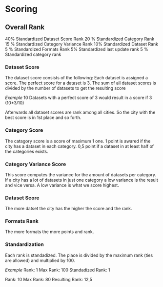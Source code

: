 # Scoring

## Overall Rank
40% Standardized Dataset Score Rank
20 % Standardized Category Rank
15 % Standardized Category Variance Rank
10% Standardized Dataset Rank
5 % Standardized Formats Rank
5% Standardized last update rank
5 % Standardized category rank

### Dataset Score

The dataset score consists of the following:
Each dataset is assigned a score. The perfect score for a dataset is 3. 
The sum of all dataset scores is divided by the number of datasets to get the resulting score

_Example_
10 Datasets with a perfect score of 3 would result in a score if 3 (10\*3/10)

Afterwards all dataset scores are rank among all cities. So the city with the best score is in 1st place and so forth.

### Category Score

The catagory score is a score of maximum 1 one. 1 point is awared if the city has a dataset in each category. 0,5 point if a dataset in at least half of the categories exists. 

### Category Variance Score

This score computes the variance for the amount of datasets per category. If a city has a lot of datasets in just one category a low variance is the result and vice versa. A low variance is what we score highest. 

### Dataset Score

The more datset the city has the higher the score and the rank.

### Formats Rank

The more formats the more points and rank.

### Standardization
Each rank is standadized. 
The place is divided by the maximum rank (ties are allowed) and multiplied by 100.

_Example_
Rank: 1
Max Rank: 100
Standadized Rank: 1

Rank: 10
Max Rank: 80
Resulting Rank: 12,5
